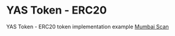 # YAS Token - ERC20

YAS Token - ERC20 token implementation example
[Mumbai Scan](https://mumbai.polygonscan.com/token/0x83498f7b75ac75ec3e970e99a56c8d3d8de05b75#balances)
